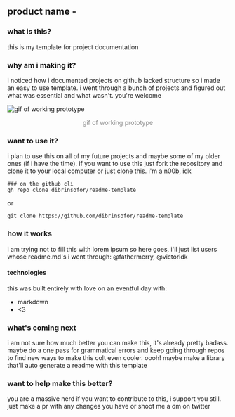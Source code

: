 ## product name -


### what is this?
this is my template for project documentation

### why am i making it?
i noticed how i documented projects on github lacked structure so i made an easy to use template. i went through a bunch of projects and figured out what was essential and what wasn't. you're welcome

![gif of working prototype](https://media3.giphy.com/media/2vogqNpFQywWC0z0j5/giphy.gif)
<center style=color:grey;>gif of working prototype</center>

### want to use it?
i plan to use this on all of my future projects and maybe some of my older ones (if i have the time). if you want to use this just fork the repository and clone it to your local computer or just clone this. i'm a n00b, idk

```
### on the github cli
gh repo clone dibrinsofor/readme-template
```
or 
```
git clone https://github.com/dibrinsofor/readme-template
```

### how it works
i am trying not to fill this with lorem ipsum so here goes, i'll just list users whose readme.md's i went through: @fathermerry, @victoridk

#### technologies
this was built entirely with love on an eventful day with:

- markdown
- <3

### what's coming next
i am not sure how much better you can make this, it's already pretty badass. maybe do a one pass for grammatical errors and keep going through repos to find new ways to make this colt even cooler. oooh! maybe make a library that'll auto generate a readme with this template

### want to help make this better?
you are a massive nerd if you want to contribute to this, i support you still. just make a pr with any changes you have or shoot me a dm on twitter

[//]: # (So depending on use case, you may want to keep the documentation short. in that case you may not need to include the last two sections or you can)
